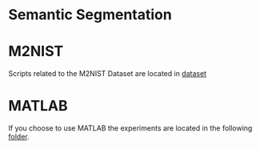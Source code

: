 # Semantic Segmentation

# M2NIST
Scripts related to the M2NIST Dataset are located in [dataset](dataset)
# MATLAB 
If you choose to use MATLAB the experiments are located in the following [folder](matlab).




